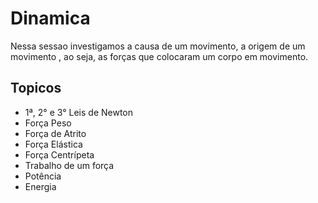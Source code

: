 # Dinamica

  Nessa sessao investigamos a causa de um movimento, a origem de um movimento
, ao seja, as forças que colocaram um corpo em movimento.

## Topicos
  * 1ª, 2° e 3° Leis de Newton
  * Força Peso
  * Força de Atrito
  * Força Elástica
  * Força Centrípeta
  * Trabalho de um força
  * Potência
  * Energia

